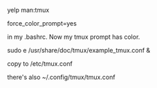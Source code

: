 yelp man:tmux

force_color_prompt=yes

in my .bashrc. Now my tmux prompt has color.

sudo e /usr/share/doc/tmux/example_tmux.conf &

copy to /etc/tmux.conf

there's also ~/.config/tmux/tmux.conf
